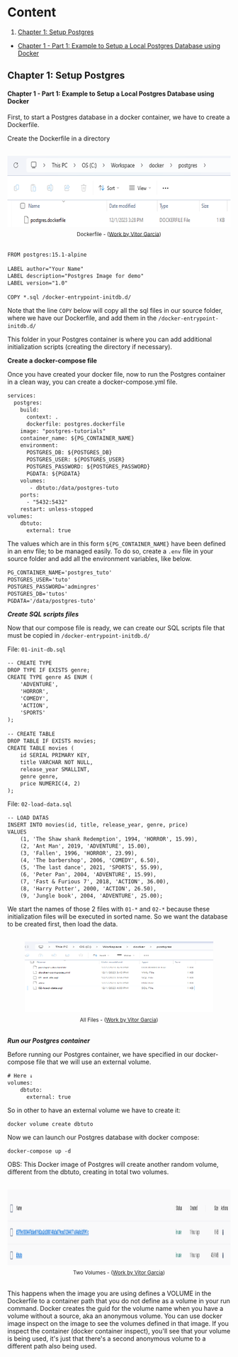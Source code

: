 # Content

1. [Chapter 1: Setup Postgres](#chapter1)
  - [Chapter 1 - Part 1: Example to Setup a Local Postgres Database using Docker](#chapter1part1)

## <a name="chapter1"></a>Chapter 1: Setup Postgres

#### <a name="chapter1part1"></a>Chapter 1 - Part 1: Example to Setup a Local Postgres Database using Docker

First, to start a Postgres database in a docker container, we have to create a Dockerfile.

Create the Dockerfile in a directory

<br>

<div align="center"><img src="img/dockerfile-w638-h160.png" width=638 height=160><br><sub>Dockerfile - (<a href='https://github.com/vitorstabile'>Work by Vitor Garcia</a>) </sub></div>

<br>

```
FROM postgres:15.1-alpine

LABEL author="Your Name"
LABEL description="Postgres Image for demo"
LABEL version="1.0"

COPY *.sql /docker-entrypoint-initdb.d/
```

Note that the line ```COPY``` below will copy all the sql files in our source folder, where we have our Dockerfile, and add them in the ```/docker-entrypoint-initdb.d/```

This folder in your Postgres container is where you can add additional initialization scripts (creating the directory if necessary).

**Create a docker-compose file**

Once you have created your docker file, now to run the Postgres container in a clean way, you can create a docker-compose.yml file.

```
services:
  postgres:
    build:
      context: .
      dockerfile: postgres.dockerfile
    image: "postgres-tutorials"
    container_name: ${PG_CONTAINER_NAME}
    environment:
      POSTGRES_DB: ${POSTGRES_DB}
      POSTGRES_USER: ${POSTGRES_USER}
      POSTGRES_PASSWORD: ${POSTGRES_PASSWORD}
      PGDATA: ${PGDATA}
    volumes:
       - dbtuto:/data/postgres-tuto
    ports:
      - "5432:5432"
    restart: unless-stopped
volumes:
    dbtuto:
      external: true
```

The values which are in this form ```${PG_CONTAINER_NAME}``` have been defined in an env file; to be managed easily. To do so, create a ```.env``` file in your source folder and add all the environment variables, like below.

```
PG_CONTAINER_NAME='postgres_tuto'
POSTGRES_USER='tuto'
POSTGRES_PASSWORD='admingres'
POSTGRES_DB='tutos'
PGDATA='/data/postgres-tuto'
```

***Create SQL scripts files***

Now that our compose file is ready, we can create our SQL scripts file that must be copied in ```/docker-entrypoint-initdb.d/```

File: ```01-init-db.sql```

```
-- CREATE TYPE
DROP TYPE IF EXISTS genre;
CREATE TYPE genre AS ENUM (
    'ADVENTURE',
    'HORROR',
    'COMEDY',
    'ACTION',
    'SPORTS'
);

-- CREATE TABLE
DROP TABLE IF EXISTS movies;
CREATE TABLE movies (
    id SERIAL PRIMARY KEY,
    title VARCHAR NOT NULL,
    release_year SMALLINT,
    genre genre,
    price NUMERIC(4, 2)
);
```

File: ```02-load-data.sql```

```
-- LOAD DATAS
INSERT INTO movies(id, title, release_year, genre, price)
VALUES
    (1, 'The Shaw shank Redemption', 1994, 'HORROR', 15.99),
    (2, 'Ant Man', 2019, 'ADVENTURE', 15.00),
    (3, 'Fallen', 1996, 'HORROR', 23.99),
    (4, 'The barbershop', 2006, 'COMEDY', 6.50),
    (5, 'The last dance', 2021, 'SPORTS', 55.99),
    (6, 'Peter Pan', 2004, 'ADVENTURE', 15.99),
    (7, 'Fast & Furious 7', 2018, 'ACTION', 36.00),
    (8, 'Harry Potter', 2000, 'ACTION', 26.50),
    (9, 'Jungle book', 2004, 'ADVENTURE', 25.00);
```

We start the names of those 2 files with ```01-*``` and ```02-*``` because these initialization files will be executed in sorted name. So we want the database to be created first, then load the data.

<br>

<div align="center"><img src="img/dockercompose_env-w675-h426.png" width=426 height=160><br><sub>All Files - (<a href='https://github.com/vitorstabile'>Work by Vitor Garcia</a>) </sub></div>

<br>

***Run our Postgres container***

Before running our Postgres container, we have specified in our docker-compose file that we will use an external volume.

```
# Here ↓
volumes:
    dbtuto:
      external: true
```

So in other to have an external volume we have to create it:

```
docker volume create dbtuto
```

Now we can launch our Postgres database with docker compose:

```
docker-compose up -d
```


OBS: This Docker image of Postgres will create another random volume, different from the dbtuto, creating in total two volumes. 


<br>

<div align="center"><img src="img/volumes-w1590-h171.png" width=1590 height=171><br><sub>Two Volumes - (<a href='https://github.com/vitorstabile'>Work by Vitor Garcia</a>) </sub></div>

<br>

This happens when the image you are using defines a VOLUME in the Dockerfile to a container path that you do not define as a volume in your run command. Docker creates the guid for the volume name when you have a volume without a source, aka an anonymous volume. You can use docker image inspect on the image to see the volumes defined in that image. If you inspect the container (docker container inspect), you'll see that your volume is being used, it's just that there's a second anonymous volume to a different path also being used.
